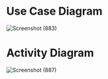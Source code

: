 <h1> Use Case Diagram</h1>

![Screenshot (883)](https://user-images.githubusercontent.com/62944627/115022686-5968d100-9edb-11eb-8d96-6703c903ae18.png)

<h1> Activity Diagram </h1>

![Screenshot (887)](https://user-images.githubusercontent.com/62944627/115075664-10377200-9f19-11eb-9645-5db70f47c568.png)


